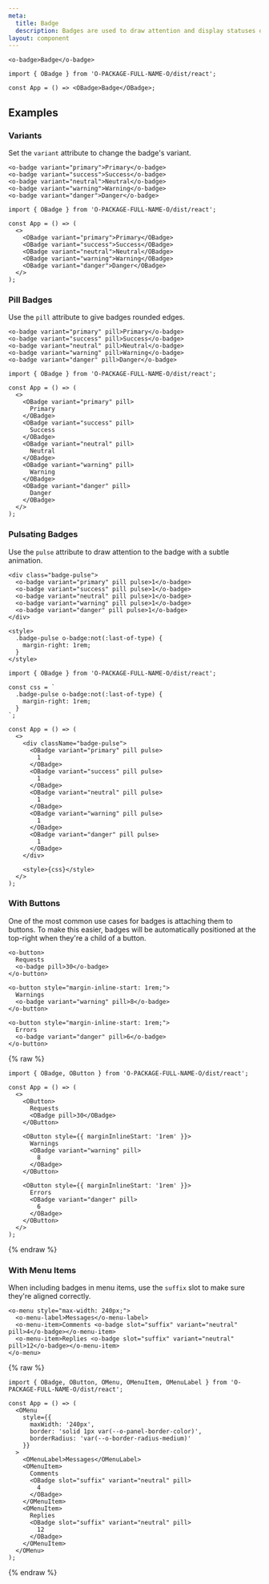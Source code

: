 ```yaml
---
meta:
  title: Badge
  description: Badges are used to draw attention and display statuses or counts.
layout: component
---
```


```html:preview
<o-badge>Badge</o-badge>
```

```jsx:react
import { OBadge } from 'O-PACKAGE-FULL-NAME-O/dist/react';

const App = () => <OBadge>Badge</OBadge>;
```

## Examples

### Variants

Set the `variant` attribute to change the badge's variant.

```html:preview
<o-badge variant="primary">Primary</o-badge>
<o-badge variant="success">Success</o-badge>
<o-badge variant="neutral">Neutral</o-badge>
<o-badge variant="warning">Warning</o-badge>
<o-badge variant="danger">Danger</o-badge>
```

```jsx:react
import { OBadge } from 'O-PACKAGE-FULL-NAME-O/dist/react';

const App = () => (
  <>
    <OBadge variant="primary">Primary</OBadge>
    <OBadge variant="success">Success</OBadge>
    <OBadge variant="neutral">Neutral</OBadge>
    <OBadge variant="warning">Warning</OBadge>
    <OBadge variant="danger">Danger</OBadge>
  </>
);
```

### Pill Badges

Use the `pill` attribute to give badges rounded edges.

```html:preview
<o-badge variant="primary" pill>Primary</o-badge>
<o-badge variant="success" pill>Success</o-badge>
<o-badge variant="neutral" pill>Neutral</o-badge>
<o-badge variant="warning" pill>Warning</o-badge>
<o-badge variant="danger" pill>Danger</o-badge>
```

```jsx:react
import { OBadge } from 'O-PACKAGE-FULL-NAME-O/dist/react';

const App = () => (
  <>
    <OBadge variant="primary" pill>
      Primary
    </OBadge>
    <OBadge variant="success" pill>
      Success
    </OBadge>
    <OBadge variant="neutral" pill>
      Neutral
    </OBadge>
    <OBadge variant="warning" pill>
      Warning
    </OBadge>
    <OBadge variant="danger" pill>
      Danger
    </OBadge>
  </>
);
```

### Pulsating Badges

Use the `pulse` attribute to draw attention to the badge with a subtle animation.

```html:preview
<div class="badge-pulse">
  <o-badge variant="primary" pill pulse>1</o-badge>
  <o-badge variant="success" pill pulse>1</o-badge>
  <o-badge variant="neutral" pill pulse>1</o-badge>
  <o-badge variant="warning" pill pulse>1</o-badge>
  <o-badge variant="danger" pill pulse>1</o-badge>
</div>

<style>
  .badge-pulse o-badge:not(:last-of-type) {
    margin-right: 1rem;
  }
</style>
```

```jsx:react
import { OBadge } from 'O-PACKAGE-FULL-NAME-O/dist/react';

const css = `
  .badge-pulse o-badge:not(:last-of-type) {
    margin-right: 1rem;
  }
`;

const App = () => (
  <>
    <div className="badge-pulse">
      <OBadge variant="primary" pill pulse>
        1
      </OBadge>
      <OBadge variant="success" pill pulse>
        1
      </OBadge>
      <OBadge variant="neutral" pill pulse>
        1
      </OBadge>
      <OBadge variant="warning" pill pulse>
        1
      </OBadge>
      <OBadge variant="danger" pill pulse>
        1
      </OBadge>
    </div>

    <style>{css}</style>
  </>
);
```

### With Buttons

One of the most common use cases for badges is attaching them to buttons. To make this easier, badges will be automatically positioned at the top-right when they're a child of a button.

```html:preview
<o-button>
  Requests
  <o-badge pill>30</o-badge>
</o-button>

<o-button style="margin-inline-start: 1rem;">
  Warnings
  <o-badge variant="warning" pill>8</o-badge>
</o-button>

<o-button style="margin-inline-start: 1rem;">
  Errors
  <o-badge variant="danger" pill>6</o-badge>
</o-button>
```

{% raw %}

```jsx:react
import { OBadge, OButton } from 'O-PACKAGE-FULL-NAME-O/dist/react';

const App = () => (
  <>
    <OButton>
      Requests
      <OBadge pill>30</OBadge>
    </OButton>

    <OButton style={{ marginInlineStart: '1rem' }}>
      Warnings
      <OBadge variant="warning" pill>
        8
      </OBadge>
    </OButton>

    <OButton style={{ marginInlineStart: '1rem' }}>
      Errors
      <OBadge variant="danger" pill>
        6
      </OBadge>
    </OButton>
  </>
);
```

{% endraw %}

### With Menu Items

When including badges in menu items, use the `suffix` slot to make sure they're aligned correctly.

```html:preview
<o-menu style="max-width: 240px;">
  <o-menu-label>Messages</o-menu-label>
  <o-menu-item>Comments <o-badge slot="suffix" variant="neutral" pill>4</o-badge></o-menu-item>
  <o-menu-item>Replies <o-badge slot="suffix" variant="neutral" pill>12</o-badge></o-menu-item>
</o-menu>
```

{% raw %}

```jsx:react
import { OBadge, OButton, OMenu, OMenuItem, OMenuLabel } from 'O-PACKAGE-FULL-NAME-O/dist/react';

const App = () => (
  <OMenu
    style={{
      maxWidth: '240px',
      border: 'solid 1px var(--o-panel-border-color)',
      borderRadius: 'var(--o-border-radius-medium)'
    }}
  >
    <OMenuLabel>Messages</OMenuLabel>
    <OMenuItem>
      Comments
      <OBadge slot="suffix" variant="neutral" pill>
        4
      </OBadge>
    </OMenuItem>
    <OMenuItem>
      Replies
      <OBadge slot="suffix" variant="neutral" pill>
        12
      </OBadge>
    </OMenuItem>
  </OMenu>
);
```

{% endraw %}
